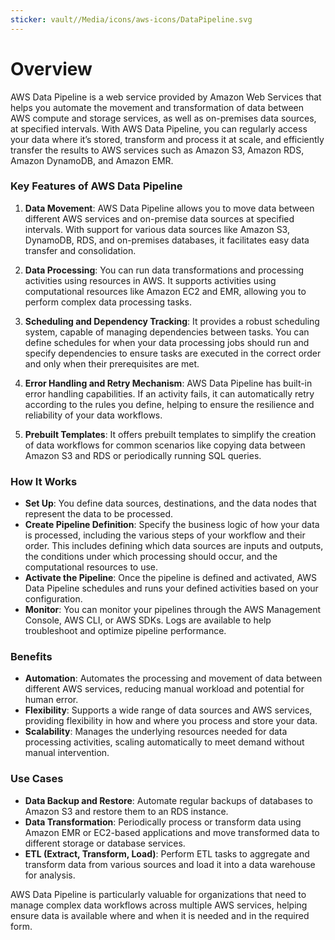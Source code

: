 ```yaml
---
sticker: vault//Media/icons/aws-icons/DataPipeline.svg
---
```

# Overview

AWS Data Pipeline is a web service provided by Amazon Web Services that helps you automate the movement and transformation of data between AWS compute and storage services, as well as on-premises data sources, at specified intervals. With AWS Data Pipeline, you can regularly access your data where it’s stored, transform and process it at scale, and efficiently transfer the results to AWS services such as Amazon S3, Amazon RDS, Amazon DynamoDB, and Amazon EMR.

### Key Features of AWS Data Pipeline

1. **Data Movement**: AWS Data Pipeline allows you to move data between different AWS services and on-premise data sources at specified intervals. With support for various data sources like Amazon S3, DynamoDB, RDS, and on-premises databases, it facilitates easy data transfer and consolidation.
    
2. **Data Processing**: You can run data transformations and processing activities using resources in AWS. It supports activities using computational resources like Amazon EC2 and EMR, allowing you to perform complex data processing tasks.
    
3. **Scheduling and Dependency Tracking**: It provides a robust scheduling system, capable of managing dependencies between tasks. You can define schedules for when your data processing jobs should run and specify dependencies to ensure tasks are executed in the correct order and only when their prerequisites are met.
    
4. **Error Handling and Retry Mechanism**: AWS Data Pipeline has built-in error handling capabilities. If an activity fails, it can automatically retry according to the rules you define, helping to ensure the resilience and reliability of your data workflows.
    
5. **Prebuilt Templates**: It offers prebuilt templates to simplify the creation of data workflows for common scenarios like copying data between Amazon S3 and RDS or periodically running SQL queries.
    

### How It Works

- **Set Up**: You define data sources, destinations, and the data nodes that represent the data to be processed.
- **Create Pipeline Definition**: Specify the business logic of how your data is processed, including the various steps of your workflow and their order. This includes defining which data sources are inputs and outputs, the conditions under which processing should occur, and the computational resources to use.
- **Activate the Pipeline**: Once the pipeline is defined and activated, AWS Data Pipeline schedules and runs your defined activities based on your configuration.
- **Monitor**: You can monitor your pipelines through the AWS Management Console, AWS CLI, or AWS SDKs. Logs are available to help troubleshoot and optimize pipeline performance.

### Benefits

- **Automation**: Automates the processing and movement of data between different AWS services, reducing manual workload and potential for human error.
- **Flexibility**: Supports a wide range of data sources and AWS services, providing flexibility in how and where you process and store your data.
- **Scalability**: Manages the underlying resources needed for data processing activities, scaling automatically to meet demand without manual intervention.

### Use Cases

- **Data Backup and Restore**: Automate regular backups of databases to Amazon S3 and restore them to an RDS instance.
- **Data Transformation**: Periodically process or transform data using Amazon EMR or EC2-based applications and move transformed data to different storage or database services.
- **ETL (Extract, Transform, Load)**: Perform ETL tasks to aggregate and transform data from various sources and load it into a data warehouse for analysis.

AWS Data Pipeline is particularly valuable for organizations that need to manage complex data workflows across multiple AWS services, helping ensure data is available where and when it is needed and in the required form.